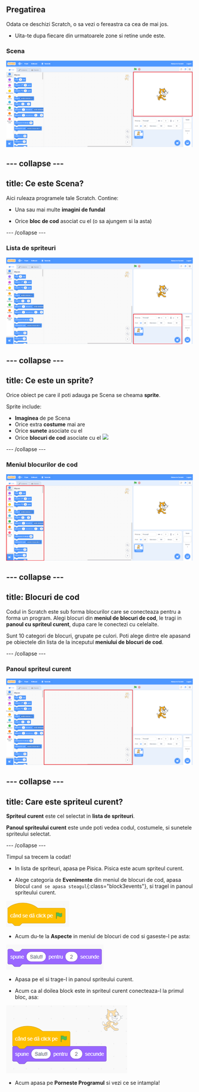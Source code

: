 ## Pregatirea

Odata ce deschizi Scratch, o sa vezi o fereastra ca cea de mai jos.

+ Uita-te dupa fiecare din urmatoarele zone si retine unde este.

### Scena

 ![Scratch window with the stage highlighted](images/hlStage.png)

--- collapse ---
---
title: Ce este Scena?
---
Aici ruleaza programele tale Scratch. Contine:

* Una sau mai multe **imagini de fundal**

* Orice **bloc de cod** asociat cu el \(o sa ajungem si la asta\) 

--- /collapse ---

### Lista de spriteuri

 ![Scratch window with the sprite list highlighted](images/hlSpriteList.png)

--- collapse ---
---
title: Ce este un sprite?
---

Orice obiect pe care il poti adauga pe Scena se cheama **sprite**.  

Sprite include:
* **Imaginea** de pe Scena
* Orice extra **costume** mai are
* Orice **sunete** asociate cu el
* Orice **blocuri de cod** asociate cu el ![](images/setup2.png)

--- /collapse ---

### Meniul blocurilor de cod

 ![Scratch window with the blocks pallet highlighted](images/hlBlocksPalette.png)
 
--- collapse ---
---
title: Blocuri de cod
---

Codul in Scratch este sub forma blocurilor care se conecteaza pentru a forma un program. Alegi blocuri din **meniul de blocuri de cod**, le tragi in **panoul cu spriteul curent**, dupa care le conectezi cu celelalte.

Sunt 10 categori de blocuri, grupate pe culori. Poti alege dintre ele apasand pe obiectele din lista de la inceputul **meniului de blocuri de cod**.

--- /collapse ---

### Panoul spriteul curent 

 ![Scratch window with the current sprite panel highlighted](images/hlCurrentSpritePanel.png)

--- collapse ---
---
title: Care este spriteul curent?
---

**Spriteul curent** este cel selectat in **lista de spriteuri**.

**Panoul spriteului curent** este unde poti vedea codul, costumele, si sunetele spriteului selectat.

--- /collapse ---

Timpul sa trecem la codat!

+ In lista de spriteuri, apasa pe Pisica. Pisica este acum spriteul curent.  
   
+ Alege categoria de **Evenimente** din meniul de blocuri de cod, apasa blocul `cand se apasa steagul`{:class="block3events"}, si tragel in panoul spriteului curent.  

![blocks_1546569156_389366](images/blocks_1546569156_389366.png)

+ Acum du-te la **Aspecte** in meniul de blocuri de cod si gaseste-l pe asta:

![blocks_1546569159_4564118](images/blocks_1546569159_4564118.png)
+ Apasa pe el si trage-l in panoul spriteului curent.

+ Acum ca al doilea block este in spriteul curent conecteaza-l la primul bloc, asa:

![](images/setup3.png)

+ Acum apasa pe **Porneste Programul** si vezi ce se intampla!
